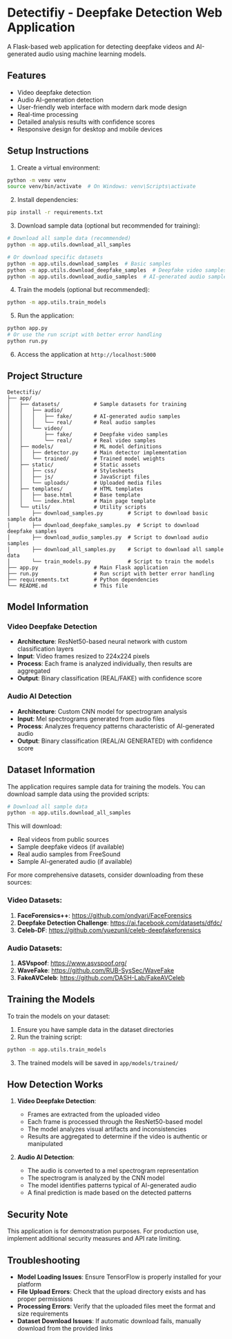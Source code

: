 # Detectifiy - Deepfake Detection Web Application

A Flask-based web application for detecting deepfake videos and AI-generated audio using machine learning models.

## Features

- Video deepfake detection
- Audio AI-generation detection
- User-friendly web interface with modern dark mode design
- Real-time processing
- Detailed analysis results with confidence scores
- Responsive design for desktop and mobile devices

## Setup Instructions

1. Create a virtual environment:
```bash
python -m venv venv
source venv/bin/activate  # On Windows: venv\Scripts\activate
```

2. Install dependencies:
```bash
pip install -r requirements.txt
```

3. Download sample data (optional but recommended for training):
```bash
# Download all sample data (recommended)
python -m app.utils.download_all_samples

# Or download specific datasets
python -m app.utils.download_samples  # Basic samples
python -m app.utils.download_deepfake_samples  # Deepfake video samples
python -m app.utils.download_audio_samples  # AI-generated audio samples
```

4. Train the models (optional but recommended):
```bash
python -m app.utils.train_models
```

5. Run the application:
```bash
python app.py
# Or use the run script with better error handling
python run.py
```

6. Access the application at `http://localhost:5000`

## Project Structure

```
Detectifiy/
├── app/
│   ├── datasets/           # Sample datasets for training
│   │   ├── audio/
│   │   │   ├── fake/       # AI-generated audio samples
│   │   │   └── real/       # Real audio samples
│   │   └── video/
│   │       ├── fake/       # Deepfake video samples
│   │       └── real/       # Real video samples
│   ├── models/             # ML model definitions
│   │   ├── detector.py     # Main detector implementation
│   │   └── trained/        # Trained model weights
│   ├── static/             # Static assets
│   │   ├── css/            # Stylesheets
│   │   ├── js/             # JavaScript files
│   │   └── uploads/        # Uploaded media files
│   ├── templates/          # HTML templates
│   │   ├── base.html       # Base template
│   │   └── index.html      # Main page template
│   └── utils/              # Utility scripts
│       ├── download_samples.py        # Script to download basic sample data
│       ├── download_deepfake_samples.py  # Script to download deepfake samples
│       ├── download_audio_samples.py  # Script to download audio samples
│       ├── download_all_samples.py    # Script to download all sample data
│       └── train_models.py            # Script to train the models
├── app.py                  # Main Flask application
├── run.py                  # Run script with better error handling
├── requirements.txt        # Python dependencies
└── README.md               # This file
```

## Model Information

### Video Deepfake Detection
- **Architecture**: ResNet50-based neural network with custom classification layers
- **Input**: Video frames resized to 224x224 pixels
- **Process**: Each frame is analyzed individually, then results are aggregated
- **Output**: Binary classification (REAL/FAKE) with confidence score

### Audio AI Detection
- **Architecture**: Custom CNN model for spectrogram analysis
- **Input**: Mel spectrograms generated from audio files
- **Process**: Analyzes frequency patterns characteristic of AI-generated audio
- **Output**: Binary classification (REAL/AI GENERATED) with confidence score

## Dataset Information

The application requires sample data for training the models. You can download sample data using the provided scripts:

```bash
# Download all sample data
python -m app.utils.download_all_samples
```

This will download:
- Real videos from public sources
- Sample deepfake videos (if available)
- Real audio samples from FreeSound
- Sample AI-generated audio (if available)

For more comprehensive datasets, consider downloading from these sources:

### Video Datasets:
1. **FaceForensics++**: https://github.com/ondyari/FaceForensics
2. **Deepfake Detection Challenge**: https://ai.facebook.com/datasets/dfdc/
3. **Celeb-DF**: https://github.com/yuezunli/celeb-deepfakeforensics

### Audio Datasets:
1. **ASVspoof**: https://www.asvspoof.org/
2. **WaveFake**: https://github.com/RUB-SysSec/WaveFake
3. **FakeAVCeleb**: https://github.com/DASH-Lab/FakeAVCeleb

## Training the Models

To train the models on your dataset:

1. Ensure you have sample data in the dataset directories
2. Run the training script:
```bash
python -m app.utils.train_models
```
3. The trained models will be saved in `app/models/trained/`

## How Detection Works

1. **Video Deepfake Detection**:
   - Frames are extracted from the uploaded video
   - Each frame is processed through the ResNet50-based model
   - The model analyzes visual artifacts and inconsistencies
   - Results are aggregated to determine if the video is authentic or manipulated

2. **Audio AI Detection**:
   - The audio is converted to a mel spectrogram representation
   - The spectrogram is analyzed by the CNN model
   - The model identifies patterns typical of AI-generated audio
   - A final prediction is made based on the detected patterns

## Security Note

This application is for demonstration purposes. For production use, implement additional security measures and API rate limiting.

## Troubleshooting

- **Model Loading Issues**: Ensure TensorFlow is properly installed for your platform
- **File Upload Errors**: Check that the upload directory exists and has proper permissions
- **Processing Errors**: Verify that the uploaded files meet the format and size requirements
- **Dataset Download Issues**: If automatic download fails, manually download from the provided links

